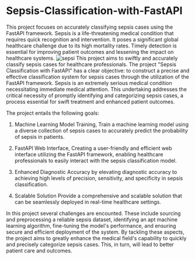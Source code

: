 # Sepsis-Classification-with-FastAPI
This project focuses on accurately classifying sepsis cases using the FastAPI framework. Sepsis is a life-threatening medical condition that requires quick recognition and intervention. It poses a significant global healthcare challenge due to its high mortality rates. Timely detection is essential for improving patient outcomes and lessening the impact on healthcare systems.
![sepsi](https://github.com/Alhajasaraunia/Sepsis-Classification-with-FastAPI/assets/48481150/80ec2195-6970-40bc-93fc-ca80fb06c5f4)
This project aims to swiftly and accurately classify sepsis cases for healthcare professionals.
The project "Sepsis Classification with FastAPI" has a clear objective: to construct a precise and effective classification system for sepsis cases through the utilization of the FastAPI framework. Sepsis is an extremely serious medical condition necessitating immediate medical attention. This undertaking addresses the critical necessity of promptly identifying and categorizing sepsis cases, a process essential for swift treatment and enhanced patient outcomes.

The project entails the following goals:

1. Machine Learning Model Training, Train a machine learning model using a diverse collection of sepsis cases to accurately predict the probability of sepsis in patients.

1. FastAPI Web Interface, Creating a user-friendly and efficient web interface utilizing the FastAPI framework, enabling healthcare professionals to easily interact with the sepsis classification model.

3. Enhanced Diagnostic Accuracy by elevating diagnostic accuracy to achieving high levels of precision, sensitivity, and specificity in sepsis classification.

4. Scalable Solution Provide a comprehensive and scalable solution that can be seamlessly deployed in real-time healthcare settings.

In this project several challenges are encounted. These include sourcing and preprocessing a reliable sepsis dataset, identifying an apt machine learning algorithm, fine-tuning the model's performance, and ensuring secure and efficient deployment of the system.
By tackling these aspects, the project aims to greatly enhance the medical field's capability to quickly and precisely categorize sepsis cases. This, in turn, will lead to better patient care and outcomes.
